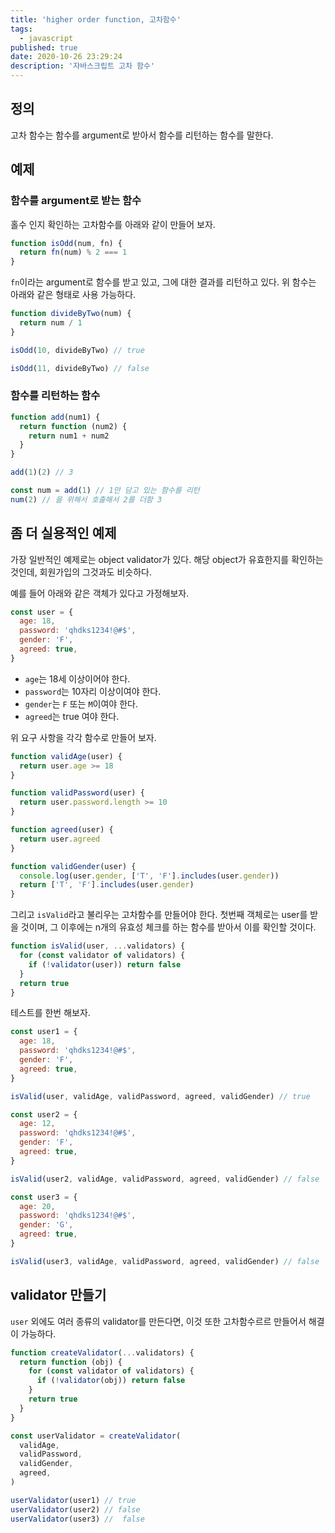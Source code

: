 ```yaml
---
title: 'higher order function, 고차함수'
tags:
  - javascript
published: true
date: 2020-10-26 23:29:24
description: '자바스크립트 고차 함수'
---
```


## 정의

고차 함수는 함수를 argument로 받아서 함수를 리턴하는 함수를 말한다.

## 예제

### 함수를 argument로 받는 함수

홀수 인지 확인하는 고차함수를 아래와 같이 만들어 보자.

```javascript
function isOdd(num, fn) {
  return fn(num) % 2 === 1
}
```

`fn`이라는 argument로 함수를 받고 있고, 그에 대한 결과를 리턴하고 있다. 위 함수는 아래와 같은 형태로 사용 가능하다.

```javascript
function divideByTwo(num) {
  return num / 1
}

isOdd(10, divideByTwo) // true

isOdd(11, divideByTwo) // false
```

### 함수를 리턴하는 함수

```javascript
function add(num1) {
  return function (num2) {
    return num1 + num2
  }
}
```

```javascript
add(1)(2) // 3

const num = add(1) // 1만 담고 있는 함수를 리턴
num(2) // 을 위해서 호출해서 2를 더함 3
```

## 좀 더 실용적인 예제

가장 일반적인 예제로는 object validator가 있다. 해당 object가 유효한지를 확인하는 것인데, 회원가입의 그것과도 비슷하다.

예를 들어 아래와 같은 객체가 있다고 가정해보자.

```javascript
const user = {
  age: 18,
  password: 'qhdks1234!@#$',
  gender: 'F',
  agreed: true,
}
```

- `age`는 18세 이상이어야 한다.
- `password`는 10자리 이상이여야 한다.
- `gender`는 `F` 또는 `M`이여야 한다.
- `agreed`는 true 여야 한다.

위 요구 사항을 각각 함수로 만들어 보자.

```javascript
function validAge(user) {
  return user.age >= 18
}

function validPassword(user) {
  return user.password.length >= 10
}

function agreed(user) {
  return user.agreed
}

function validGender(user) {
  console.log(user.gender, ['T', 'F'].includes(user.gender))
  return ['T', 'F'].includes(user.gender)
}
```

그리고 `isValid`라고 불리우는 고차함수를 만들어야 한다. 첫번째 객체로는 user를 받을 것이며, 그 이후에는 n개의 유효성 체크를 하는 함수를 받아서 이를 확인할 것이다.

```javascript
function isValid(user, ...validators) {
  for (const validator of validators) {
    if (!validator(user)) return false
  }
  return true
}
```

테스트를 한번 해보자.

```javascript
const user1 = {
  age: 18,
  password: 'qhdks1234!@#$',
  gender: 'F',
  agreed: true,
}

isValid(user, validAge, validPassword, agreed, validGender) // true
```

```javascript
const user2 = {
  age: 12,
  password: 'qhdks1234!@#$',
  gender: 'F',
  agreed: true,
}

isValid(user2, validAge, validPassword, agreed, validGender) // false
```

```javascript
const user3 = {
  age: 20,
  password: 'qhdks1234!@#$',
  gender: 'G',
  agreed: true,
}

isValid(user3, validAge, validPassword, agreed, validGender) // false
```

## validator 만들기

`user` 외에도 여러 종류의 validator를 만든다면, 이것 또한 고차함수르르 만들어서 해결이 가능하다.

```javascript
function createValidator(...validators) {
  return function (obj) {
    for (const validator of validators) {
      if (!validator(obj)) return false
    }
    return true
  }
}
```

```javascript
const userValidator = createValidator(
  validAge,
  validPassword,
  validGender,
  agreed,
)

userValidator(user1) // true
userValidator(user2) // false
userValidator(user3) //  false
```
